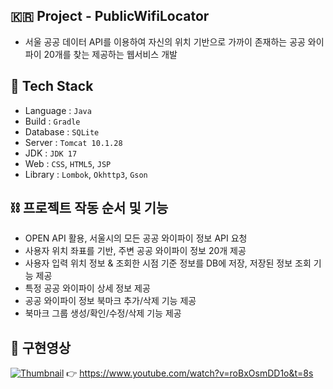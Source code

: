 ## 🇰🇷 Project - PublicWifiLocator
- 서울 공공 데이터 API를 이용하여 자신의 위치 기반으로 가까이 존재하는 공공 와이파이 20개를 찾는 제공하는 웹서비스 개발

## 🚀 Tech Stack
- Language : `Java`
- Build : `Gradle`
- Database : `SQLite`
- Server : `Tomcat 10.1.28`
- JDK : `JDK 17`
- Web : `CSS`, `HTML5`, `JSP`
- Library : `Lombok`, `Okhttp3`, `Gson`


## ⛓️ 프로젝트 작동 순서 및 기능
- OPEN API 활용, 서울시의 모든 공공 와이파이 정보 API 요청
- 사용자 위치 좌표를 기반, 주변 공공 와이파이 정보 20개 제공
- 사용자 입력 위치 정보 & 조회한 시점 기준 정보를 DB에 저장, 저장된 정보 조회 기능 제공
- 특정 공공 와이파이 상세 정보 제공
- 공공 와이파이 정보 북마크 추가/삭제 기능 제공
- 북마크 그룹 생성/확인/수정/삭제 기능 제공



## 📌 구현영상
[![Thumbnail](https://github.com/user-attachments/assets/13f4d838-bfc3-4035-bc95-e9f9bb8fb629)](https://www.youtube.com/watch?v=roBxOsmDD1o&t=8s)
👉 https://www.youtube.com/watch?v=roBxOsmDD1o&t=8s